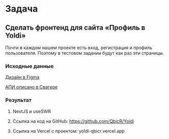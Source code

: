 # Задача

## С**делать фронтенд для сайта «Профиль в Yoldi»**

Почти в каждом нашем проекте есть вход, регистрация и профиль пользователя. 
Поэтому в тестовом задании будут как раз эти страницы.

### Исходные данные

[Дизайн в Figma](https://www.figma.com/file/Cws3gKEwGqPvJRhNLLY36u/%D0%A2%D0%B5%D1%81%D1%82%D0%BE%D0%B2%D0%BE%D0%B5-%D0%B7%D0%B0%D0%B4%D0%B0%D0%BD%D0%B8%D0%B5-Yoldi?node-id=0%3A1)

[АПИ описано в Свагере](https://frontend-test-api.yoldi.agency/api/docs)

### Результат

1. NextJS и useSWR

2. Ссылка на код на GitHub: https://github.com/QbicR/Yoldi

3. Ссылка на Vercel с проектом: yoldi-qbicr.vercel.app
